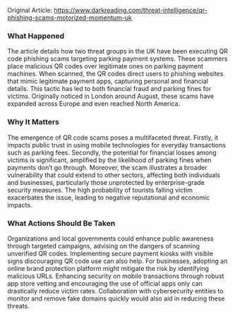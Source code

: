 Original Article: https://www.darkreading.com/threat-intelligence/qr-phishing-scams-motorized-momentum-uk

### What Happened

The article details how two threat groups in the UK have been executing QR code phishing scams targeting parking payment systems. These scammers place malicious QR codes over legitimate ones on parking payment machines. When scanned, the QR codes direct users to phishing websites that mimic legitimate payment apps, capturing personal and financial details. This tactic has led to both financial fraud and parking fines for victims. Originally noticed in London around August, these scams have expanded across Europe and even reached North America.

### Why It Matters

The emergence of QR code scams poses a multifaceted threat. Firstly, it impacts public trust in using mobile technologies for everyday transactions such as parking fees. Secondly, the potential for financial losses among victims is significant, amplified by the likelihood of parking fines when payments don’t go through. Moreover, the scam illustrates a broader vulnerability that could extend to other sectors, affecting both individuals and businesses, particularly those unprotected by enterprise-grade security measures. The high probability of tourists falling victim exacerbates the issue, leading to negative reputational and economic impacts.

### What Actions Should Be Taken

Organizations and local governments could enhance public awareness through targeted campaigns, advising on the dangers of scanning unverified QR codes. Implementing secure payment kiosks with visible signs discouraging QR code use can also help. For businesses, adopting an online brand protection platform might mitigate the risk by identifying malicious URLs. Enhancing security on mobile transactions through robust app store vetting and encouraging the use of official apps only can drastically reduce victim rates. Collaboration with cybersecurity entities to monitor and remove fake domains quickly would also aid in reducing these threats.